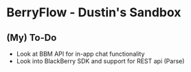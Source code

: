 # BerryFlow - Dustin's Sandbox

## (My) To-Do
- Look at BBM API for in-app chat functionality
- Look into BlackBerry SDK and support for REST api (Parse)